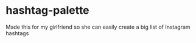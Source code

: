 # hashtag-palette
Made this for my girlfriend so she can easily create a big list of Instagram hashtags
